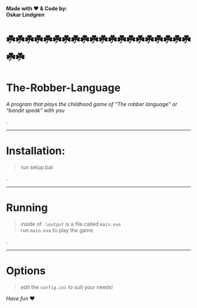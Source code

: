 **Made with ❤️ & Code by:**  
**Oskar Lindgren**
# ☘️☘️☘️☘️☘️☘️☘️☘️☘️☘️☘️☘️☘️☘️☘️☘️☘️☘️☘️☘️☘️☘️

# The-Robber-Language
*A program that plays the childhood game of "The robber language" or "bandit speak" with you*

.

--------------------------------------------------------------------------------------------

# Installation:
>run setup.bat
  
.
 
--------------------------------------------------------------------------------------------

# Running
>inside of `.\output` is a file called `main.exe`  
>run `main.exe` to play the game

.

--------------------------------------------------------------------------------------------

# Options
>edit the `config.ini` to suit your needs!


*Have fun* ❤
